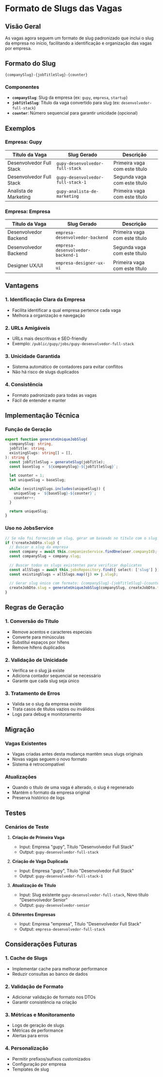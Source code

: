 # Formato de Slugs das Vagas

## Visão Geral

As vagas agora seguem um formato de slug padronizado que inclui o slug da empresa no início, facilitando a identificação e organização das vagas por empresa.

## Formato do Slug

```
{companySlug}-{jobTitleSlug}-{counter}
```

### Componentes

- **`companySlug`**: Slug da empresa (ex: `gupy`, `empresa`, `startup`)
- **`jobTitleSlug`**: Título da vaga convertido para slug (ex: `desenvolvedor-full-stack`)
- **`counter`**: Número sequencial para garantir unicidade (opcional)

## Exemplos

### Empresa: Gupy

| Título da Vaga | Slug Gerado | Descrição |
|----------------|-------------|-----------|
| Desenvolvedor Full Stack | `gupy-desenvolvedor-full-stack` | Primeira vaga com este título |
| Desenvolvedor Full Stack | `gupy-desenvolvedor-full-stack-1` | Segunda vaga com este título |
| Analista de Marketing | `gupy-analista-de-marketing` | Primeira vaga com este título |

### Empresa: Empresa

| Título da Vaga | Slug Gerado | Descrição |
|----------------|-------------|-----------|
| Desenvolvedor Backend | `empresa-desenvolvedor-backend` | Primeira vaga com este título |
| Desenvolvedor Backend | `empresa-desenvolvedor-backend-1` | Segunda vaga com este título |
| Designer UX/UI | `empresa-designer-ux-ui` | Primeira vaga com este título |

## Vantagens

### 1. **Identificação Clara da Empresa**
- Facilita identificar a qual empresa pertence cada vaga
- Melhora a organização e navegação

### 2. **URLs Amigáveis**
- URLs mais descritivas e SEO-friendly
- Exemplo: `/public/gupy/jobs/gupy-desenvolvedor-full-stack`

### 3. **Unicidade Garantida**
- Sistema automático de contadores para evitar conflitos
- Não há risco de slugs duplicados

### 4. **Consistência**
- Formato padronizado para todas as vagas
- Fácil de entender e manter

## Implementação Técnica

### Função de Geração

```typescript
export function generateUniqueJobSlug(
  companySlug: string,
  jobTitle: string,
  existingSlugs: string[] = [],
): string {
  const jobTitleSlug = generateSlug(jobTitle);
  const baseSlug = `${companySlug}-${jobTitleSlug}`;
  
  let counter = 1;
  let uniqueSlug = baseSlug;

  while (existingSlugs.includes(uniqueSlug)) {
    uniqueSlug = `${baseSlug}-${counter}`;
    counter++;
  }

  return uniqueSlug;
}
```

### Uso no JobsService

```typescript
// Se não foi fornecido um slug, gerar um baseado no título com o slug da empresa
if (!createJobDto.slug) {
  // Buscar o slug da empresa
  const company = await this.companiesService.findOne(user.companyId);
  const companySlug = company.slug;
  
  // Buscar todos os slugs existentes para verificar duplicatas
  const allSlugs = await this.jobsRepository.find({ select: ['slug'] });
  const existingSlugs = allSlugs.map((j) => j.slug);
  
  // Gerar slug único com formato: {companySlug}-{jobTitleSlug}-{counter}
  createJobDto.slug = generateUniqueJobSlug(companySlug, createJobDto.title, existingSlugs);
}
```

## Regras de Geração

### 1. **Conversão do Título**
- Remove acentos e caracteres especiais
- Converte para minúsculas
- Substitui espaços por hífens
- Remove hífens duplicados

### 2. **Validação de Unicidade**
- Verifica se o slug já existe
- Adiciona contador sequencial se necessário
- Garante que cada slug seja único

### 3. **Tratamento de Erros**
- Valida se o slug da empresa existe
- Trata casos de títulos vazios ou inválidos
- Logs para debug e monitoramento

## Migração

### Vagas Existentes
- Vagas criadas antes desta mudança mantêm seus slugs originais
- Novas vagas seguem o novo formato
- Sistema é retrocompatível

### Atualizações
- Quando o título de uma vaga é alterado, o slug é regenerado
- Mantém o formato da empresa original
- Preserva histórico de logs

## Testes

### Cenários de Teste

1. **Criação de Primeira Vaga**
   - Input: Empresa "gupy", Título "Desenvolvedor Full Stack"
   - Output: `gupy-desenvolvedor-full-stack`

2. **Criação de Vaga Duplicada**
   - Input: Empresa "gupy", Título "Desenvolvedor Full Stack"
   - Output: `gupy-desenvolvedor-full-stack-1`

3. **Atualização de Título**
   - Input: Slug existente `gupy-desenvolvedor-full-stack`, Novo título "Desenvolvedor Senior"
   - Output: `gupy-desenvolvedor-senior`

4. **Diferentes Empresas**
   - Input: Empresa "empresa", Título "Desenvolvedor Full Stack"
   - Output: `empresa-desenvolvedor-full-stack`

## Considerações Futuras

### 1. **Cache de Slugs**
- Implementar cache para melhorar performance
- Reduzir consultas ao banco de dados

### 2. **Validação de Formato**
- Adicionar validação de formato nos DTOs
- Garantir consistência na criação

### 3. **Métricas e Monitoramento**
- Logs de geração de slugs
- Métricas de performance
- Alertas para erros

### 4. **Personalização**
- Permitir prefixos/sufixos customizados
- Configuração por empresa
- Templates de slug
